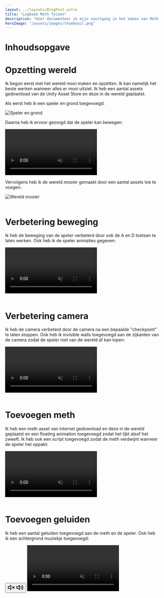 ```yaml
---
layout: ../layouts/BlogPost.astro
title: "Logboek Meth Tycoon"
description: "Hier documenteer ik mijn voortgang in het maken van Meth Tycoon in Unity."
heroImage: "/assets/images/thumbnail.png"
---
```


# Inhoudsopgave

# Opzetting wereld
Ik begon eerst met het wereld mooi maken en opzetten. Ik kan namelijk het beste werken wanneer alles er mooi uitziet. Ik heb een aantal assets gedownload van de Unity Asset Store en deze in de wereld geplaatst.

Als eerst heb ik een speler en grond toegevoegd:
<div class="bg-neutral-950 rounded-lg p-4">
  <img src="/assets/images/speler-grond.png" class="!w-auto mx-auto" alt="Speler en grond">
</div>

Daarna heb ik ervoor gezorgd dat de speler kan bewegen:
<div class="bg-neutral-950 rounded-lg p-4">
  <video muted={true} loop={true} autoPlay={true} class="!w-auto mx-auto" alt="Speler kan bewegen">
    <source src="/assets/videos/speler-bewegen.mp4" type="video/mp4" />
  </video>
</div>

Vervolgens heb ik de wereld mooier gemaakt door een aantal assets toe te voegen:
<div class="bg-neutral-950 rounded-lg p-4">
  <img src="/assets/images/achtergrond-wereld.png" class="!w-auto mx-auto" alt="Wereld mooier">
</div>
<br/>

# Verbetering beweging
Ik heb de beweging van de speler verbeterd door ook de A en D toetsen te laten werken. Ook heb ik de speler animaties gegeven:
<div class="bg-neutral-950 rounded-lg p-4">
  <video muted={true} loop={true} autoPlay={true} class="!w-auto mx-auto" alt="Speler kan bewegen">
    <source src="/assets/videos/speler-bewegen-verbeterd.mp4" type="video/mp4" />
  </video>
</div>
<br/>

# Verbetering camera
Ik heb de camera verbeterd door de camera na een bepaalde "checkpoint" te laten stoppen. Ook heb ik invisible walls toegevoegd aan de zijkanten van de camera zodat de speler niet van de wereld af kan lopen:
<div class="bg-neutral-950 rounded-lg p-4">
  <video muted={true} loop={true} autoPlay={true} class="!w-auto mx-auto" alt="Camera verbeterd">
    <source src="/assets/videos/camera-verbeterd.mp4" type="video/mp4" />
  </video>
</div>
<br/>

# Toevoegen meth
Ik heb een meth asset van internet gedownload en deze in de wereld geplaatst en een floating animation toegevoegd zodat het lijkt alsof het zweeft. Ik heb ook een script toegevoegd zodat de meth verdwijnt wanneer de speler het oppakt:
<div class="bg-neutral-950 rounded-lg p-4">
  <video muted={true} loop={true} autoPlay={true} class="!w-auto mx-auto" alt="Speler kan meth oppakken">
    <source src="/assets/videos/meth-items.mp4" type="video/mp4" />
  </video>
</div>
<br/>

# Toevoegen geluiden
Ik heb een aantal geluiden toegevoegd aan de meth en de speler. Ook heb ik een achtergrond muziekje toegevoegd:
<div class="bg-neutral-950 rounded-lg p-4 flex flex-col">
  <button class="bg-neutral-900 text-neutral-100 mx-auto rounded-lg p-2" onclick="document.getElementById('geluiden').muted = !document.getElementById('geluiden').muted; document.getElementById('volume-off').classList.toggle('hidden'); document.getElementById('volume-on').classList.toggle('hidden');">
    <svg xmlns="http://www.w3.org/2000/svg" width="24" height="24" viewBox="0 0 24 24" fill="none" stroke="currentColor" stroke-width="2" stroke-linecap="round" stroke-linejoin="round" id="volume-off"><polygon points="11 5 6 9 2 9 2 15 6 15 11 19 11 5"/><line x1="22" x2="16" y1="9" y2="15"/><line x1="16" x2="22" y1="9" y2="15"/></svg>
    <svg xmlns="http://www.w3.org/2000/svg" width="24" height="24" viewBox="0 0 24 24" fill="none" stroke="currentColor" stroke-width="2" stroke-linecap="round" stroke-linejoin="round" id="volume-on" class="hidden">
    <polygon points="11 5 6 9 2 9 2 15 6 15 11 19 11 5"/><path d="M15.54 8.46a5 5 0 0 1 0 7.07"/><path d="M19.07 4.93a10 10 0 0 1 0 14.14"/></svg>
  </button>
  <video id="geluiden" muted={true} loop={true} autoPlay={true} class="!w-auto mx-auto pointer-events-auto" alt="Geluiden">
    <source src="/assets/videos/geluiden.mp4" type="video/mp4" />
  </video>
</div>
<br/>
